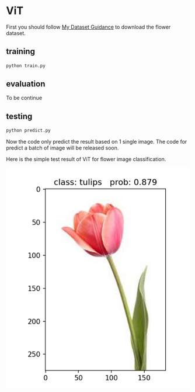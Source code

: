 # ViT #
First you should follow [My Dataset Guidance](https://github.com/tungyen/Deep_learning_CV/tree/master/Dataset) to download the flower dataset.


## training ##
```bash
python train.py
```

## evaluation ##
To be continue

## testing ##
```bash
python predict.py
```

Now the code only predict the result based on 1 single image. The code for predict a batch of image will be released soon.


Here is the simple test result of ViT for flower image classification.

![image](https://github.com/tungyen/Deep_learning_CV/blob/master/2D_classification/ViT/res.png)